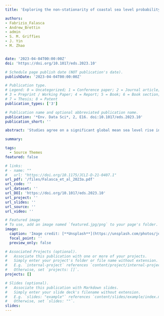 ```yaml
---
title: 'Exploring the non-stationarity of coastal sea level probability distributions' 

authors:
- Fabrizio_Falasca
- Andrew_Brettin
- admin
- S. M. Griffies
- J. Yin
- M. Zhao


date: '2023-04-04T00:00:00Z'
doi: 'https://doi.org/10.1017/eds.2023.10'

# Schedule page publish date (NOT publication's date).
publishDate: '2023-04-04T00:00:00Z'

# Publication type.
# Legend: 0 = Uncategorized; 1 = Conference paper; 2 = Journal article;
# 3 = Preprint / Working Paper; 4 = Report; 5 = Book; 6 = Book section;
# 7 = Thesis; 8 = Patent
publication_types: ['3']

# Publication name and optional abbreviated publication name.
publication: '*Env. Data Sci*, 2, E16. doi:10.1017/eds.2023.10'
publication_short: ''

abstract: 'Studies agree on a significant global mean sea level rise in the 20th century and its recent 21st century acceleration in the satellite record. At regional scale, the evolution of sea level probability distributions is often assumed to be dominated by changes in the mean. However, a quantification of changes in distributional shapes in a changing climate is currently missing. To this end, we propose a novel framework quantifying significant changes in probability distributions from time series data. The framework first quantifies linear trends in quantiles through quantile regression. Quantile slopes are then projected onto a set of four orthogonal polynomials quantifying how such changes can be explained by independent shifts in the first four statistical moments. The framework proposed is theoretically founded, general and can be applied to any climate observable with close-to-linear changes in distributions. We focus on observations and a coupled climate model (GFDL-CM4). In the historical period, trends in coastal daily sea level have been driven mainly by changes in the mean and can therefore be explained by a shift of the distribution with no change in shape. In the modeled world, robust changes in higher order moments emerge with increasing CO2 concentration. Such changes are driven in part by ocean circulation alone and get amplified by sea level pressure fluctuations, with possible consequences for sea level extremes attribution studies.' 

summary: 

tags:
  - Source Themes
featured: false

# links:
# - name: ""
#   url: "https://doi.org/10.1175/JCLI-D-21-0407.1"
url_pdf: '/files/Falasca_et_al_2023a.pdf'
url_code: ''
url_dataset: ''
url_DOI: 'https://doi.org/10.1017/eds.2023.10'
url_project: ''
url_slides: ''
url_source: ''
url_video: ''

# Featured image
# To use, add an image named `featured.jpg/png` to your page's folder.
image:
  caption: 'Image credit: [**Unsplash**](https://unsplash.com/photos/jdD8gXaTZsc)'
  focal_point: ''
  preview_only: false

# Associated Projects (optional).
#   Associate this publication with one or more of your projects.
#   Simply enter your project's folder or file name without extension.
#   E.g. `internal-project` references `content/project/internal-project/index.md`.
#   Otherwise, set `projects: []`.
projects: []

# Slides (optional).
#   Associate this publication with Markdown slides.
#   Simply enter your slide deck's filename without extension.
#   E.g. `slides: "example"` references `content/slides/example/index.md`.
#   Otherwise, set `slides: ""`.
slides:
---
```

